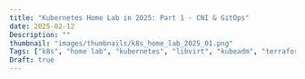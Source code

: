 ```yaml
---
title: "Kubernetes Home Lab in 2025: Part 1 - CNI & GitOps"
date: 2025-02-12
Description: ""
thumbnail: "images/thumbnails/k8s_home_lab_2025_01.png"
Tags: ["k8s", "home lab", "kubernetes", "libvirt", "kubeadm", "terraform"]
Draft: true
---
```


